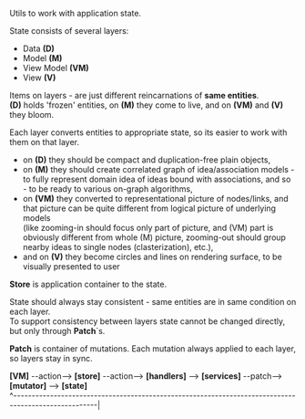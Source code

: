 Utils to work with application state.  

State consists of several layers:
- Data **(D)**
- Model **(M)**
- View Model **(VM)**
- View **(V)**

Items on layers - are just different reincarnations of __same entities__.  
**(D)** holds 'frozen' entities, on **(M)** they come to live, and on **(VM)** and **(V)** they bloom.  

Each layer converts entities to appropriate state, so its easier to work with them on that layer. 
- on **(D)** they should be compact and duplication-free plain objects,
- on **(M)** they should create correlated graph of idea/association models - 
  to fully represent domain idea of ideas bound with associations, and so - to be ready to various on-graph algorithms,
- on **(VM)** they converted to representational picture of nodes/links, 
  and that picture can be quite different from logical picture of underlying models  
  (like zooming-in should focus only part of picture, and (VM) part is obviously different from whole (M) picture, zooming-out should group nearby ideas to single nodes (clasterization), etc.),
- and on **(V)** they become circles and lines on rendering surface, to be visually presented to user

**Store** is application container to the state.  

State should always stay consistent - same entities are in same condition on each layer.  
To support consistency between layers state cannot be changed directly, but only through **Patch**`s.  

**Patch** is container of mutations. Each mutation always applied to each layer, so layers stay in sync.  

**[VM]** --action--> **[store]** --action--> **[handlers]** --> **[services]** --patch--> **[mutator]** --> **[state]**  
^-----------------------------------------------------------------------------------------------------|